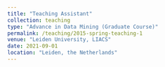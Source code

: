 ```yaml
---
title: "Teaching Assistant"
collection: teaching
type: "Advance in Data Mining (Graduate Course)"
permalink: /teaching/2015-spring-teaching-1
venue: "Leiden University, LIACS"
date: 2021-09-01
location: "Leiden, the Netherlands"
---
```


